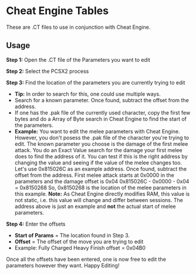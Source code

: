 # Cheat Engine Tables
These are .CT files to use in conjunction with Cheat Engine.

## Usage
**Step 1:** Open the .CT file of the Parameters you want to edit

**Step 2:** Select the PCSX2 process

**Step 3:** Find the location of the parameters you are currently trying to edit

- **Tip:** In order to search for this, one could use multiple ways.
 - Search for a known parameter.
 Once found, subtract the offset from the address.
 - If one has the .pak file of the currently used character, copy the first few bytes and do a Array of Byte search in Cheat Engine to find the start of the parameters.
- **Example:** You want to edit the melee parameters with Cheat Engine.
However, you don't posess the .pak file of the character you're trying to edit. The known parameter you choose is the
damage of the first melee attack.
 You do an Exact Value search for the damage your first melee does to find the address of it. You can test if this is the right address by changing the value and seeing if the value of the melee changes too. Let's use 0x815026C as an example address.
 Once found, subtract the offset from the address. First melee attack starts at 0x0000 in the parameters and the damage offset is 0x04
 0x815026C - 0x0000 - 0x04 = 0x8150268
 So, 0x8150268 is the location of the melee parameters in this example.
 **Note:** As Cheat Engine directly modifies RAM, this value is not static, i.e. this value will change and differ between sessions.
 The address above is just an example and **not** the actual start of melee parameters.

**Step 4:** Enter the offsets
- **Start of Params** = The location found in Step 3.
- **Offset** = The offset of the move you are trying to edit
 - Example: Fully Charged Heavy Finish offset = 0x04B0

Once all the offsets have been entered, one is now free to edit the parameters however they want. Happy Editing!
